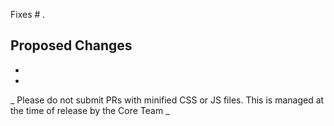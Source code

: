 Fixes # .

Proposed Changes
-
-
- 

_ Please do not submit PRs with minified CSS or JS files. This is managed at the time of release by the Core Team _
